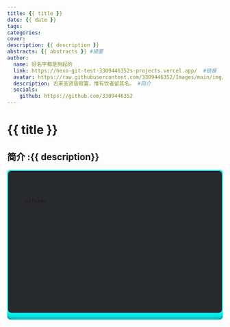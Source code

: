 ```yaml
---
title: {{ title }}
date: {{ date }}
tags: 
categories:
cover: 
description: {{ description }}
abstracts: {{ abstracts }} #摘要
author:
  name: 好名字都是狗起的
  link: https://hexo-git-test-3309446352s-projects.vercel.app/  #链接
  avatar: https://raw.githubusercontent.com/3309446352/Images/main/img/preview.jpg  #作者头像
  description: 古来圣贤皆寂寞，惟有饮者留其名。 #简介
  socials: 
    github: https://github.com/3309446352
---
```

# {{ title }}

## 简介 :{{ description}}

<div class="box" style="  position: relative;width: 100%;height: 350px;background: #1c1c1c;border-radius: 8px;overflow: hidden;">
	<form autocomplete="off" style=" box-shadow: 0 0 20px 19px aqua; position: absolute;inset: 2px;background: #28292d;padding: 50px 40px;border-radius: 8px;z-index: 2;display: flex;flex-direction: column;">
        
    </form>
</div>